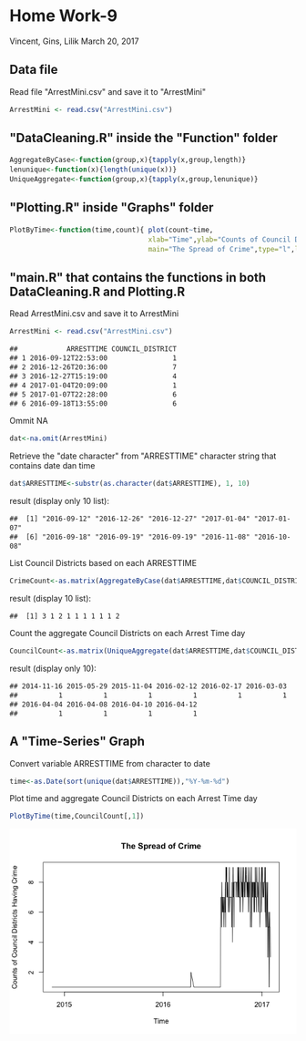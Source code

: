 Home Work-9
================
Vincent, Gins, Lilik
March 20, 2017

Data file
---------

Read file "ArrestMini.csv" and save it to "ArrestMini"

``` r
ArrestMini <- read.csv("ArrestMini.csv")
```

"DataCleaning.R" inside the "Function" folder
---------------------------------------------

``` r
AggregateByCase<-function(group,x){tapply(x,group,length)}
lenunique<-function(x){length(unique(x))}
UniqueAggregate<-function(group,x){tapply(x,group,lenunique)}
```

"Plotting.R" inside "Graphs" folder
-----------------------------------

``` r
PlotByTime<-function(time,count){ plot(count~time,
                                  xlab="Time",ylab="Counts of Council Districts Having Crime",
                                  main="The Spread of Crime",type="l",lwd=1)}
```

"main.R" that contains the functions in both DataCleaning.R and Plotting.R
--------------------------------------------------------------------------

Read ArrestMini.csv and save it to ArrestMini

``` r
ArrestMini <- read.csv("ArrestMini.csv")
```

    ##            ARRESTTIME COUNCIL_DISTRICT
    ## 1 2016-09-12T22:53:00                1
    ## 2 2016-12-26T20:36:00                7
    ## 3 2016-12-27T15:19:00                4
    ## 4 2017-01-04T20:09:00                1
    ## 5 2017-01-07T22:28:00                6
    ## 6 2016-09-18T13:55:00                6

Ommit NA

``` r
dat<-na.omit(ArrestMini)
```

Retrieve the "date character" from "ARRESTTIME" character string that contains date dan time

``` r
dat$ARRESTTIME<-substr(as.character(dat$ARRESTTIME), 1, 10)
```

result (display only 10 list):

    ##  [1] "2016-09-12" "2016-12-26" "2016-12-27" "2017-01-04" "2017-01-07"
    ##  [6] "2016-09-18" "2016-09-19" "2016-09-19" "2016-11-08" "2016-10-08"

List Council Districts based on each ARRESTTIME

``` r
CrimeCount<-as.matrix(AggregateByCase(dat$ARRESTTIME,dat$COUNCIL_DISTRICT))
```

result (display 10 list):

    ##  [1] 3 1 2 1 1 1 1 1 1 2

Count the aggregate Council Districts on each Arrest Time day

``` r
CouncilCount<-as.matrix(UniqueAggregate(dat$ARRESTTIME,dat$COUNCIL_DISTRICT))
```

result (display only 10):

    ## 2014-11-16 2015-05-29 2015-11-04 2016-02-12 2016-02-17 2016-03-03 
    ##          1          1          1          1          1          1 
    ## 2016-04-04 2016-04-08 2016-04-10 2016-04-12 
    ##          1          1          1          1

A "Time-Series" Graph
---------------------

Convert variable ARRESTTIME from character to date

``` r
time<-as.Date(sort(unique(dat$ARRESTTIME)),"%Y-%m-%d")
```

Plot time and aggregate Council Districts on each Arrest Time day

``` r
PlotByTime(time,CouncilCount[,1])
```

![](HomeWork9_files/figure-markdown_github/unnamed-chunk-14-1.png)
